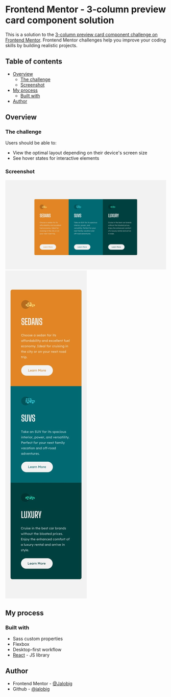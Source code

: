 # Frontend Mentor - 3-column preview card component solution

This is a solution to the [3-column preview card component challenge on Frontend Mentor](https://www.frontendmentor.io/challenges/3column-preview-card-component-pH92eAR2-). Frontend Mentor challenges help you improve your coding skills by building realistic projects. 

## Table of contents

- [Overview](#overview)
  - [The challenge](#the-challenge)
  - [Screenshot](#screenshot)
- [My process](#my-process)
  - [Built with](#built-with)
- [Author](#author)

## Overview

### The challenge

Users should be able to:

- View the optimal layout depending on their device's screen size
- See hover states for interactive elements

### Screenshot

![Desktop design](desktop-design.jpg)
![Mobile design](mobile-design.jpg)


## My process

### Built with

- Sass custom properties
- Flexbox
- Desktop-first workflow
- [React](https://reactjs.org/) - JS library


## Author

- Frontend Mentor - [@Jalobig](https://www.frontendmentor.io/profile/jalobig)
- Github - [@jalobig](https://www.github.com/jalobig)

